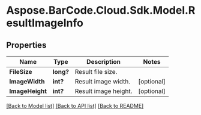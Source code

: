# Aspose.BarCode.Cloud.Sdk.Model.ResultImageInfo
## Properties

Name | Type | Description | Notes
------------ | ------------- | ------------- | -------------
**FileSize** | **long?** | Result file size. | 
**ImageWidth** | **int?** | Result image width. | [optional] 
**ImageHeight** | **int?** | Result image height. | [optional] 

[[Back to Model list]](../README.md#documentation-for-models) [[Back to API list]](../README.md#documentation-for-api-endpoints) [[Back to README]](../README.md)

